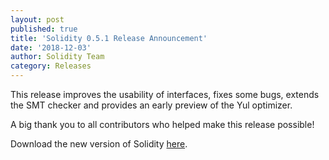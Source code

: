 ```yaml
---
layout: post
published: true
title: 'Solidity 0.5.1 Release Announcement'
date: '2018-12-03'
author: Solidity Team
category: Releases
---
```


This release improves the usability of interfaces, fixes some bugs, extends the SMT checker and provides an early preview of the Yul optimizer.



A big thank you to all contributors who helped make this release possible!

Download the new version of Solidity [here](https://github.com/ethereum/solidity/releases/tag/v0.5.1).
  